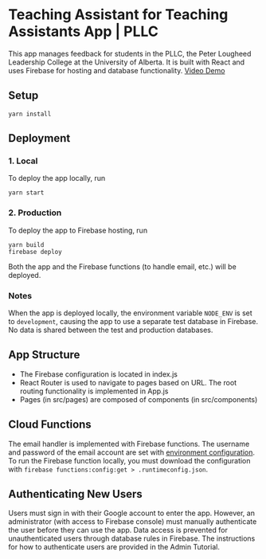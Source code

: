 # Teaching Assistant for Teaching Assistants App | PLLC

This app manages feedback for students in the PLLC, the Peter Lougheed Leadership College at the University of Alberta. It is built with React and uses Firebase for hosting and database functionality. [Video Demo](https://drive.google.com/file/d/0BwCsZcUwkOmBWDVXbFVoQU0tc28/view?usp=sharing)

## Setup

```
yarn install
```

## Deployment

### 1. Local
To deploy the app locally, run 
```
yarn start
```

### 2. Production
To deploy the app to Firebase hosting, run
```
yarn build
firebase deploy
```
Both the app and the Firebase functions (to handle email, etc.) will be deployed.

### Notes
When the app is deployed locally, the environment variable `NODE_ENV` is set to `development`, causing the app to use a separate test database in Firebase. No data is shared between the test and production databases.

## App Structure

- The Firebase configuration is located in index.js
- React Router is used to navigate to pages based on URL. The root routing functionality is implemented in App.js
- Pages (in src/pages) are composed of components (in src/components)

## Cloud Functions
The email handler is implemented with Firebase functions. The username and password of the email account are set with [environment configuration](https://firebase.google.com/docs/functions/config-env). To run the Firebase function locally, you must download the configuration with `firebase functions:config:get > .runtimeconfig.json`.

## Authenticating New Users

Users must sign in with their Google account to enter the app. However, an administrator (with access to Firebase console) must manually authenticate the user before they can use the app. Data access is prevented for unauthenticated users through database rules in Firebase. The instructions for how to authenticate users are provided in the Admin Tutorial.
